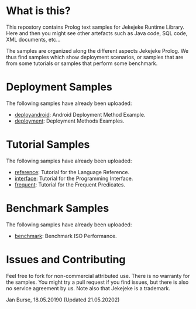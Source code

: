# What is this?

This repostory contains Prolog text samples for Jekejeke
Runtime Library. Here and then you might see other artefacts
such as Java code, SQL code, XML documents, etc...

The samples are organized along the different aspects Jekejeke Prolog.
We thus find samples which show deployment scenarios, or samples
that are from some tutorials or samples that perform some benchmark.

# Deployment Samples

The following samples have already been uploaded:
- [deployandroid](https://github.com/jburse/jekejeke-samples/tree/master/jekrun/deployandroid):
  Android Deployment Method Example.
- [deployment](https://github.com/jburse/jekejeke-samples/tree/master/jekrun/deployment):
  Deployment Methods Examples.

# Tutorial Samples

The following samples have already been uploaded:
- [reference](https://github.com/jburse/jekejeke-samples/tree/master/jekrun/reference):
  Tutorial for the Language Reference.
- [interface](https://github.com/jburse/jekejeke-samples/tree/master/jekrun/interface):
  Tutorial for the Programming Interface.
- [frequent](https://github.com/jburse/jekejeke-samples/tree/master/jekrun/frequent):
  Tutorial for the Frequent Predicates.

# Benchmark Samples

The following samples have already been uploaded:
- [benchmark](https://github.com/jburse/jekejeke-samples/tree/master/jekrun/benchmark):
  Benchmark ISO Performance.

# Issues and Contributing

Feel free to fork for non-commercial attributed use. There
 is no warranty for the samples. You might try a pull
request if you find issues, but there is also no service
agreement by us. Note also that Jekejeke is a trademark.

Jan Burse, 18.05.20190 (Updated 21.05.20202)

